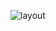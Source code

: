 ![layout](https://user-images.githubusercontent.com/110869919/202590827-6a7233d4-696b-42c4-a94b-8901bf159772.PNG)
